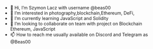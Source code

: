 - 👋 Hi, I’m Szymon Lacz with username @beas00 
- 👀 I’m interested in photography,blockchain,Ethereum, DeFi,
- 🌱 I’m currently learning JavaScript and Solidity 
- 💞️ I’m looking to collaborate on team with project on Blockchain Ethereum, JavaScript 
- 📫 How to reach me usually available on Discord and Telegram as @Beas00

<!---
Beas00/Beas00 is a ✨ special ✨ repository because its `README.md` (this file) appears on your GitHub profile.
You can click the Preview link to take a look at your changes.
--->

